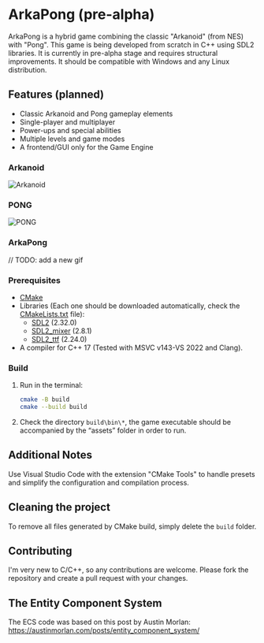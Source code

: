 # ArkaPong (pre-alpha)

ArkaPong is a hybrid game combining the classic "Arkanoid" (from NES) with "Pong". This game is being developed from scratch in C++ using SDL2 libraries. It is currently in pre-alpha stage and requires structural improvements. It should be compatible with Windows and any Linux distribution.

## Features (planned)
- Classic Arkanoid and Pong gameplay elements
- Single-player and multiplayer
- Power-ups and special abilities
- Multiple levels and game modes
- A frontend/GUI only for the Game Engine

### Arkanoid
![Arkanoid](https://images.squarespace-cdn.com/content/v1/5e004a01af59914152deea6d/1604237320287-Q5RPEEJ8B77OTM4OSGXV/Brick+Breaker.gif)

### PONG
![PONG](https://www.retrogames.cz/games/530/Pong-gameplay.gif)

### ArkaPong
// TODO: add a new gif

### Prerequisites
- [CMake](https://cmake.org/download/)
- Libraries (Each one should be downloaded automatically, check the <a href="CMakeLists.txt">CMakeLists.txt</a> file):
  - [SDL2](https://github.com/libsdl-org/SDL) (2.32.0)
  - [SDL2_mixer](https://github.com/libsdl-org/SDL_mixer) (2.8.1)
  - [SDL2_ttf](https://github.com/libsdl-org/SDL_ttf) (2.24.0)
- A compiler for C++ 17 (Tested with MSVC v143-VS 2022 and Clang).

### Build
1. Run in the terminal:
   ``` sh
   cmake -B build
   cmake --build build
   ```

2. Check the directory ``build\bin\*``, the game executable should be accompanied by the “assets” folder in order to run.

## Additional Notes
Use Visual Studio Code with the extension "CMake Tools" to handle presets and simplify the configuration and compilation process.

## Cleaning the project
To remove all files generated by CMake build, simply delete the ``build`` folder.

## Contributing
I'm very new to C/C++, so any contributions are welcome. Please fork the repository and create a pull request with your changes.

## The Entity Component System
The ECS code was based on this post by Austin Morlan:
https://austinmorlan.com/posts/entity_component_system/
